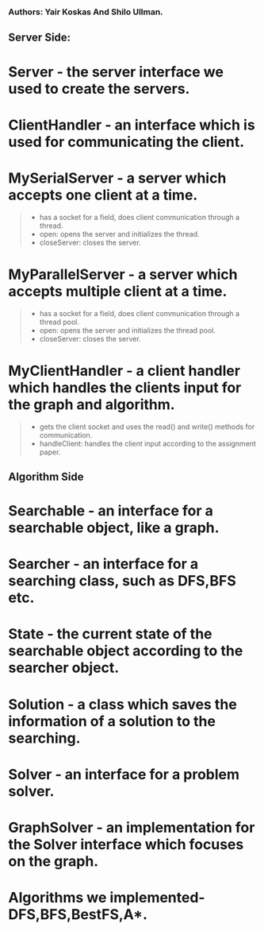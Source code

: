 ### Authors: Yair Koskas And Shilo Ullman.
## Server Side:

# Server - the server interface we used to create the servers.

# ClientHandler - an interface which is used for communicating the client.

# MySerialServer - a server which accepts one client at a time.

>- has a socket for a field, does client communication through a thread.
>- open: opens the server and initializes the thread.
>- closeServer: closes the server.

# MyParallelServer - a server which accepts multiple client at a time.

>- has a socket for a field, does client communication through a thread pool.
>- open: opens the server and initializes the thread pool.
>- closeServer: closes the server.

# MyClientHandler - a client handler which handles the clients input for the graph and algorithm.

>- gets the client socket and uses the read() and write() methods for communication.
>- handleClient: handles the client input according to the assignment paper.

## Algorithm Side

# Searchable - an interface for a searchable object, like a graph.

# Searcher - an interface for a searching class, such as DFS,BFS etc.

# State - the current state of the searchable object according to the searcher object.

# Solution - a class which saves the information of a solution to the searching.

# Solver - an interface for a problem solver.

# GraphSolver - an implementation for the Solver interface which focuses on the graph.

# Algorithms we implemented-DFS,BFS,BestFS,A*.
